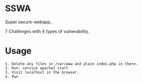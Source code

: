SSWA
====

Super secure-webapp..

7 Challenges with 4 types of vulnerability.

Usage
====

	1. Delete any files in /var/www and place index.php in there.
	2. Run: service apache2 start
	3. Visit localhost in the browser.
	4. Pwn